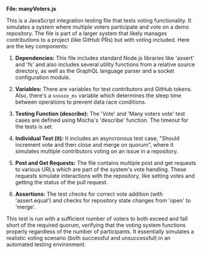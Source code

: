 **File: manyVoters.js**

This is a JavaScript integration testing file that tests voting functionality. It simulates a system where multiple voters participate and vote on a demo repository. The file is part of a larger system that likely manages contributions to a project (like GitHub PRs) but with voting included. Here are the key components:

1. **Dependencies:** This file includes standard Node.js libraries like 'assert' and 'fs' and also includes several utility functions from a relative source directory, as well as the GraphQL language parser and a socket configuration module.

2. **Variables:** There are variables for test contributors and GitHub tokens. Also, there's a `snooze_ms` variable which determines the sleep time between operations to prevent data race conditions.

3. **Testing Function (describe):** The 'Vote' and 'Many voters vote' test cases are defined using Mocha's 'describe' function. The timeout for the tests is set.

4. **Individual Test (it):** It includes an asyncronous test case, "Should increment vote and then close and merge on quorum", where it simulates multiple contributors voting on an issue in a repository.

5. **Post and Get Requests:** The file contains multiple post and get requests to various URLs which are part of the system's vote handling. These requests simulate interactions with the repository, like setting votes and getting the status of the pull request.

6. **Assertions:** The test checks for correct vote addition (with 'assert.equal') and checks for repository state changes from 'open' to 'merge'.

This test is run with a sufficient number of voters to both exceed and fall short of the required quorum, verifying that the voting system functions properly regardless of the number of participants. It essentially simulates a realistic voting scenario (both successful and unsuccessful) in an automated testing environment.